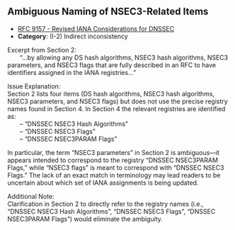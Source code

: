 ## Ambiguous Naming of NSEC3-Related Items

- [RFC 9157 - Revised IANA Considerations for DNSSEC](https://www.rfc-editor.org/rfc/rfc9157)
- **Category**: (I-2) Indirect inconsistency

Excerpt from Section 2:  
  “…by allowing any DS hash algorithms, NSEC3 hash algorithms, NSEC3 parameters, and NSEC3 flags that are fully described in an RFC to have identifiers assigned in the IANA registries…”

Issue Explanation:  
Section 2 lists four items (DS hash algorithms, NSEC3 hash algorithms, NSEC3 parameters, and NSEC3 flags) but does not use the precise registry names found in Section 4. In Section 4 the relevant registries are identified as:  
  – “DNSSEC NSEC3 Hash Algorithms”  
  – “DNSSEC NSEC3 Flags”  
  – “DNSSEC NSEC3PARAM Flags”  

In particular, the term “NSEC3 parameters” in Section 2 is ambiguous—it appears intended to correspond to the registry “DNSSEC NSEC3PARAM Flags,” while “NSEC3 flags” is meant to correspond with “DNSSEC NSEC3 Flags.” The lack of an exact match in terminology may lead readers to be uncertain about which set of IANA assignments is being updated.

Additional Note:  
Clarification in Section 2 to directly refer to the registry names (i.e., “DNSSEC NSEC3 Hash Algorithms”, “DNSSEC NSEC3 Flags”, “DNSSEC NSEC3PARAM Flags”) would eliminate the ambiguity.
